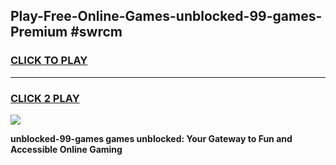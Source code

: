
## Play-Free-Online-Games-unblocked-99-games-Premium #swrcm
<h3>
<a href="https://premium.freeplayer.one?title=unblocked-99-games&ref=8M">CLICK TO PLAY</a></h3>
<hr>

<h3>
<a href="https://premium.freeplayer.one?title=unblocked-99-games&ref=8M">CLICK 2 PLAY</a>
  
</h3>

<a href="https://premium.freeplayer.one?title=unblocked-99-games&ref=8M"><img src="https://clearcache.store/games.png"></a>


**unblocked-99-games games unblocked: Your Gateway to Fun and Accessible Online Gaming**
